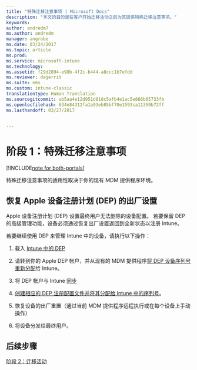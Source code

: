 ```yaml
---
title: "特殊迁移注意事项 | Microsoft Docs"
description: "本文的目的是在客户开始迁移活动之前为其提供特殊迁移注意事项。"
keywords: 
author: andredm7
ms.author: andredm
manager: angrobe
ms.date: 03/24/2017
ms.topic: article
ms.prod: 
ms.service: microsoft-intune
ms.technology: 
ms.assetid: f29d2894-e98b-4f2c-b444-a8ccc1b7efdd
ms.reviewer: dagerrit
ms.suite: ems
ms.custom: intune-classic
translationtype: Human Translation
ms.sourcegitcommit: ab5aa4e12d951d818c5afb4e1ac5e866b05733fb
ms.openlocfilehash: 634e84312fa1a93eb85bf70e1593ca11359b72ff
ms.lasthandoff: 03/27/2017


---
```


# <a name="phase-1-special-migration-considerations"></a>阶段 1：特殊迁移注意事项

[!INCLUDE[note for both-portals](../includes/note-for-both-portals.md)]

特殊迁移注意事项的适用性取决于你的现有 MDM 提供程序环境。

## <a name="factory-reset-for-apples-device-enrollment-program-dep"></a>恢复 Apple 设备注册计划 (DEP) 的出厂设置

Apple 设备注册计划 (DEP) 设置最终用户无法删除的设备配置。 若要保留 DEP 的高级管理功能，设备必须通过恢复出厂设置返回到全新状态以注册 Intune。

若要继续使用 DEP 来管理 Intune 中的设备，请执行以下操作：

1.  载入 [Intune 中的 DEP](https://docs.microsoft.com/intune/deploy-use/ios-device-enrollment-program-in-microsoft-intune)

2.  请转到你的 Apple DEP 帐户，并从现有的 MDM 提供程序[将 DEP 设备序列号重新分配](https://help.apple.com/deployment/business/#/tesf9562af26)给 Intune。

3.  将 DEP 帐户与 Intune [同步](https://docs.microsoft.com/intune/deploy-use/ios-device-enrollment-program-in-microsoft-intune)

4.  [创建相应的 DEP 注册配置文件并将其分配给 Intune 中的序列号](https://docs.microsoft.com/intune/deploy-use/ios-device-enrollment-program-in-microsoft-intune)。

5.  恢复设备的出厂重置（通过当前 MDM 提供程序远程执行或在每个设备上手动操作）

6.  将设备分发给最终用户。

## <a name="next-steps"></a>后续步骤 

[阶段 2：迁移活动](https://docs.microsoft.com/intune/plan-design/migration-phase2-migration-campaign)

